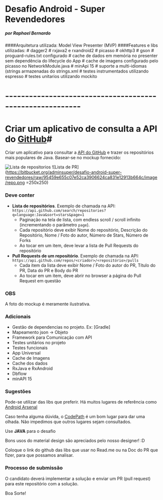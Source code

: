 # Desafio Android - Super Revendedores

##### por Raphael Bernardo

####Arquitetura utilizada: Model View Presenter (MVP)
####Features e libs utilizadas:
    # dagger2
    # rxjava2 e rxandroid2
    # picasso
    # okhttp3
    # gson
    # proguard-rules.txt configurado
    # cache de dados em memória no presenter sem dependência do lifecycle do App
    # cache de imagens configurado pelo picasso no NetworkModule.java
    # minApi 15
    # suporte a multi-idiomas (strings armazenadas do strings.xml
    # testes instrumentados utilizando espresso
    # testes unitarios utilizando mockito

# ---------------------------------------------------------

# Criar um aplicativo de consulta a API do [GitHub](https://github.com)#

Criar um aplicativo para consultar a [API do GitHub](https://developer.github.com/v3/) e trazer os repositórios mais populares de Java. Basear-se no mockup fornecido:

![Lista de repositorios](https://bitbucket.org/adminsuper/desafio-android-super-revendedores/raw/95459e655c07e52ca3906624ca831e12913b664c/image/list.png)
![Lista de PR](https://bitbucket.org/adminsuper/desafio-android-super-revendedores/raw/95459e655c07e52ca3906624ca831e12913b664c/image/repo.png =250x250)

### **Deve conter** ###

- __Lista de repositórios__. Exemplo de chamada na API: `https://api.github.com/search/repositories?q=language:Java&sort=stars&page=1`
  * Paginação na tela de lista, com endless scroll / scroll infinito (incrementando o parâmetro `page`).
  * Cada repositório deve exibir Nome do repositório, Descrição do Repositório, Nome / Foto do autor, Número de Stars, Número de Forks
  * Ao tocar em um item, deve levar a lista de Pull Requests do repositório
- __Pull Requests de um repositório__. Exemplo de chamada na API: `https://api.github.com/repos/<criador>/<repositório>/pulls`
  * Cada item da lista deve exibir Nome / Foto do autor do PR, Título do PR, Data do PR e Body do PR
  * Ao tocar em um item, deve abrir no browser a página do Pull Request em questão


### **OBS** ###

A foto do mockup é meramente ilustrativa.  

### Adicionais ###

* Gestão de dependencias no projeto. Ex: [Gradle]
* Mapeamento json -> Objeto 
* Framework para Comunicação com API 
* Testes unitários no projeto 
* Testes funcionais
* App Universal
* Cache de Imagens
* Cache dos dados
* RxJava e RxAndroid
* Dbflow
* minAPI 15
 

### **Sugestões** ###

Pode-se utilizar das libs que preferir. Há muitos lugares de referência como [Android Arsenal](https://android-arsenal.com/)

Caso tenha alguma dúvida, o [CodePath](https://guides.codepath.com/android) é um bom lugar para dar uma olhada. Não impedimos 
que outros lugares sejam consultados.

Use **JAVA** para o desafio

Bons usos do material design são apreciados pelo nosso designer! :D

Coloque o link do github das libs que usar no Read.me ou na Doc do PR que fizer, para que possamos analisar.

### **Processo de submissão** ###
O candidato deverá implementar a solução e enviar um PR (pull request) para este repositório com a solução.

Boa Sorte!
